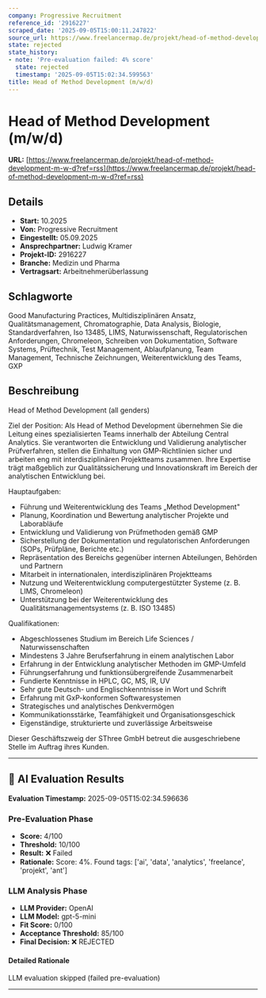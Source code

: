 ```yaml
---
company: Progressive Recruitment
reference_id: '2916227'
scraped_date: '2025-09-05T15:00:11.247822'
source_url: https://www.freelancermap.de/projekt/head-of-method-development-m-w-d?ref=rss
state: rejected
state_history:
- note: 'Pre-evaluation failed: 4% score'
  state: rejected
  timestamp: '2025-09-05T15:02:34.599563'
title: Head of Method Development (m/w/d)
---
```



# Head of Method Development (m/w/d)
**URL:** [https://www.freelancermap.de/projekt/head-of-method-development-m-w-d?ref=rss](https://www.freelancermap.de/projekt/head-of-method-development-m-w-d?ref=rss)
## Details
- **Start:** 10.2025
- **Von:** Progressive Recruitment
- **Eingestellt:** 05.09.2025
- **Ansprechpartner:** Ludwig Kramer
- **Projekt-ID:** 2916227
- **Branche:** Medizin und Pharma
- **Vertragsart:** Arbeitnehmerüberlassung

## Schlagworte
Good Manufacturing Practices, Multidisziplinären Ansatz, Qualitätsmanagement, Chromatographie, Data Analysis, Biologie, Standardverfahren, Iso 13485, LIMS, Naturwissenschaft, Regulatorischen Anforderungen, Chromeleon, Schreiben von Dokumentation, Software Systems, Prüftechnik, Test Management, Ablaufplanung, Team Management, Technische Zeichnungen, Weiterentwicklung des Teams, GXP

## Beschreibung
Head of Method Development (all genders)

Ziel der Position:
Als Head of Method Development übernehmen Sie die Leitung eines spezialisierten Teams innerhalb der Abteilung Central Analytics. Sie verantworten die Entwicklung und Validierung analytischer Prüfverfahren, stellen die Einhaltung von GMP-Richtlinien sicher und arbeiten eng mit interdisziplinären Projektteams zusammen. Ihre Expertise trägt maßgeblich zur Qualitätssicherung und Innovationskraft im Bereich der analytischen Entwicklung bei.

Hauptaufgaben:
- Führung und Weiterentwicklung des Teams „Method Development"
- Planung, Koordination und Bewertung analytischer Projekte und Laborabläufe
- Entwicklung und Validierung von Prüfmethoden gemäß GMP
- Sicherstellung der Dokumentation und regulatorischen Anforderungen (SOPs, Prüfpläne, Berichte etc.)
- Repräsentation des Bereichs gegenüber internen Abteilungen, Behörden und Partnern
- Mitarbeit in internationalen, interdisziplinären Projektteams
- Nutzung und Weiterentwicklung computergestützter Systeme (z. B. LIMS, Chromeleon)
- Unterstützung bei der Weiterentwicklung des Qualitätsmanagementsystems (z. B. ISO 13485)

Qualifikationen:
- Abgeschlossenes Studium im Bereich Life Sciences / Naturwissenschaften
- Mindestens 3 Jahre Berufserfahrung in einem analytischen Labor
- Erfahrung in der Entwicklung analytischer Methoden im GMP-Umfeld
- Führungserfahrung und funktionsübergreifende Zusammenarbeit
- Fundierte Kenntnisse in HPLC, GC, MS, IR, UV
- Sehr gute Deutsch- und Englischkenntnisse in Wort und Schrift
- Erfahrung mit GxP-konformen Softwaresystemen
- Strategisches und analytisches Denkvermögen
- Kommunikationsstärke, Teamfähigkeit und Organisationsgeschick
- Eigenständige, strukturierte und zuverlässige Arbeitsweise

Dieser Geschäftszweig der SThree GmbH betreut die ausgeschriebene Stelle im Auftrag ihres Kunden.

---

## 🤖 AI Evaluation Results

**Evaluation Timestamp:** 2025-09-05T15:02:34.596636

### Pre-Evaluation Phase
- **Score:** 4/100
- **Threshold:** 10/100
- **Result:** ❌ Failed
- **Rationale:** Score: 4%. Found tags: ['ai', 'data', 'analytics', 'freelance', 'projekt', 'ant']

### LLM Analysis Phase
- **LLM Provider:** OpenAI
- **LLM Model:** gpt-5-mini
- **Fit Score:** 0/100
- **Acceptance Threshold:** 85/100
- **Final Decision:** ❌ REJECTED

#### Detailed Rationale
LLM evaluation skipped (failed pre-evaluation)

---
